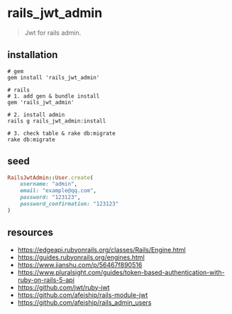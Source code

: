 # rails_jwt_admin
> Jwt for rails admin.

## installation
```shell
# gem
gem install 'rails_jwt_admin'

# rails 
# 1. add gen & bundle install
gem 'rails_jwt_admin'

# 2. install admin
rails g rails_jwt_admin:install

# 3. check table & rake db:migrate
rake db:migrate
```

## seed
```rb
RailsJwtAdmin::User.create(
    username: "admin", 
    email: "example@qq.com", 
    password: "123123", 
    password_confirmation: "123123"
)
```

## resources
- https://edgeapi.rubyonrails.org/classes/Rails/Engine.html
- https://guides.rubyonrails.org/engines.html
- https://www.jianshu.com/p/56467f890516
- https://www.pluralsight.com/guides/token-based-authentication-with-ruby-on-rails-5-api
- https://github.com/jwt/ruby-jwt
- https://github.com/afeiship/rails-module-jwt
- https://github.com/afeiship/rails_admin_users